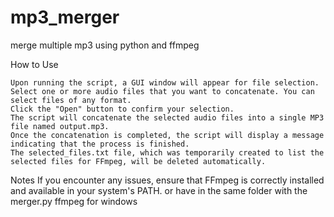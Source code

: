 # mp3_merger
merge multiple mp3 using python and ffmpeg

How to Use

    Upon running the script, a GUI window will appear for file selection.
    Select one or more audio files that you want to concatenate. You can select files of any format.
    Click the "Open" button to confirm your selection.
    The script will concatenate the selected audio files into a single MP3 file named output.mp3.
    Once the concatenation is completed, the script will display a message indicating that the process is finished.
    The selected_files.txt file, which was temporarily created to list the selected files for FFmpeg, will be deleted automatically.

Notes
    If you encounter any issues, ensure that FFmpeg is correctly installed and available in your system's PATH. or have in the same folder with the merger.py ffmpeg for windows
